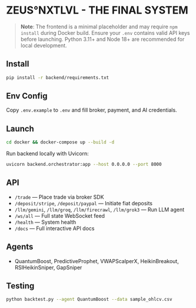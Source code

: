 # ZEUS°NXTLVL - THE FINAL SYSTEM

> **Note**: The frontend is a minimal placeholder and may require `npm install` during Docker build. Ensure your `.env` contains valid API keys before launching. Python 3.11+ and Node 18+ are recommended for local development.

## Install
```bash
pip install -r backend/requirements.txt
```
## Env Config
Copy `.env.example` to `.env` and fill broker, payment, and AI credentials.

## Launch
```bash
cd docker && docker-compose up --build -d
```

Run backend locally with Uvicorn:
```bash
uvicorn backend.orchestrator:app --host 0.0.0.0 --port 8000
```
## API
- `/trade` — Place trade via broker SDK
- `/deposit/stripe`, `/deposit/paypal` — Initiate fiat deposits
- `/llm/gemini`, `/llm/groq`, `/llm/firecrawl`, `/llm/grok3` — Run LLM agent
 - `/ws/all` — Full state WebSocket feed
 - `/health` — System health
- `/docs` — Full interactive API docs

## Agents
- QuantumBoost, PredictiveProphet, VWAPScalperX, HeikinBreakout, RSIHeikinSniper, GapSniper

## Testing
```bash
python backtest.py --agent QuantumBoost --data sample_ohlcv.csv
```
